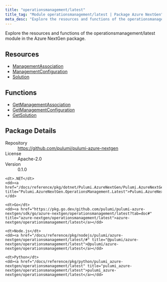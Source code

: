 ```yaml
---
title: "operationsmanagement/latest"
title_tag: "Module operationsmanagement/latest | Package Azure NextGen"
meta_desc: "Explore the resources and functions of the operationsmanagement/latest module in the Azure NextGen package."
---
```


<!-- WARNING: this file was generated by Pulumi Docs Generator. -->
<!-- Do not edit by hand unless you're certain you know what you are doing! -->

Explore the resources and functions of the operationsmanagement/latest module in the Azure NextGen package.

<h2 id="resources">Resources</h2>
<ul class="api">
    <li><a href="managementassociation" title="ManagementAssociation"><span class="symbol resource"></span>ManagementAssociation</a></li>
    <li><a href="managementconfiguration" title="ManagementConfiguration"><span class="symbol resource"></span>ManagementConfiguration</a></li>
    <li><a href="solution" title="Solution"><span class="symbol resource"></span>Solution</a></li>
</ul>

<h2 id="functions">Functions</h2>
<ul class="api">
    <li><a href="getmanagementassociation" title="GetManagementAssociation"><span class="symbol function"></span>GetManagementAssociation</a></li>
    <li><a href="getmanagementconfiguration" title="GetManagementConfiguration"><span class="symbol function"></span>GetManagementConfiguration</a></li>
    <li><a href="getsolution" title="GetSolution"><span class="symbol function"></span>GetSolution</a></li>
</ul>

<h2 id="package-details">Package Details</h2>
<dl class="package-details">
	<dt>Repository</dt>
	<dd><a href="https://github.com/pulumi/pulumi-azure-nextgen">https://github.com/pulumi/pulumi-azure-nextgen</a></dd>
	<dt>License</dt>
	<dd>Apache-2.0</dd>
	<dt>Version</dt>
	<dd>0.1.0</dd>
</dl>



<dl class="tabular">

    <dt>.NET</dt>
    <dd><a href="/docs/reference/pkg/dotnet/Pulumi.AzureNextGen/Pulumi.AzureNextGen.OperationsManagement.Latest.html" title="Pulumi.AzureNextGen.OperationsManagement.Latest">Pulumi.AzureNextGen.OperationsManagement.Latest</a></dd>

    <dt>Go</dt>
    <dd><a href="https://pkg.go.dev/github.com/pulumi/pulumi-azure-nextgen/sdk/go/azure-nextgen/operationsmanagement/latest?tab=doc#" title="azure-nextgen/operationsmanagement/latest">azure-nextgen/operationsmanagement/latest</a></dd>

    <dt>Node.js</dt>
    <dd><a href="/docs/reference/pkg/nodejs/pulumi/azure-nextgen/operationsmanagement/latest/#" title="@pulumi/azure-nextgen/operationsmanagement/latest">@pulumi/azure-nextgen/operationsmanagement/latest</a></dd>

    <dt>Python</dt>
    <dd><a href="/docs/reference/pkg/python/pulumi_azure-nextgen/operationsmanagement/latest" title="pulumi_azure-nextgen/operationsmanagement/latest">pulumi_azure-nextgen/operationsmanagement/latest</a></dd>

</dl>

